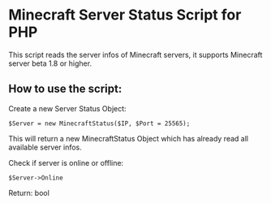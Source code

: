 ﻿Minecraft Server Status Script for PHP
======================================

This script reads the server infos of Minecraft servers, it supports Minecraft server beta 1.8 or higher.

## How to use the script:

Create a new Server Status Object:

```
$Server = new MinecraftStatus($IP, $Port = 25565);
```

This will return a new MinecraftStatus Object which has already read all available server infos.


Check if server is online or offline:

```
$Server->Online
```

Return: bool